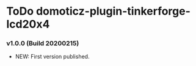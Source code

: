 # ToDo domoticz-plugin-tinkerforge-lcd20x4

### v1.0.0 (Build 20200215)
* NEW: First version published.
